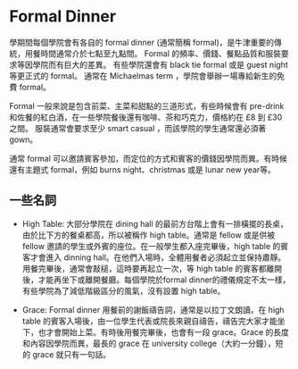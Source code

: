 # Formal Dinner


學期間每個學院會有各自的 formal dinner (通常簡稱 formal)，是牛津重要的傳統，用餐時間通常介於七點至九點間。
Formal 的頻率、價錢、餐點品質和服裝要求等因學院而有巨大的差異。
有些學院還會有 black tie formal 或是 guest night 等更正式的 formal。
通常在 Michaelmas term ，學院會舉辦一場專給新生的免費 formal。

Formal 一般來說是包含前菜、主菜和甜點的三道形式，有些時候會有 pre-drink 和佐餐的紅白酒，在一些學院餐後還有咖啡、茶和巧克力，價格約在 £8 到 £30 之間。
服裝通常會要求至少 smart casual ，而該學院的學生通常還必須著 gown。

通常 formal 可以邀請賓客參加，而定位的方式和賓客的價錢因學院而異。有時候還有主題式 formal，例如 burns night、christmas 或是 lunar new year等。

## 一些名詞
+ High Table: 大部分學院在 dining hall 的最前方台階上會有一排橫擺的長桌，由於比下方的餐桌都高，所以被稱作 high table。通常是 fellow 或是供被 fellow 邀請的學生或外賓的座位。在一般學生都入座完畢後，high table 的賓客才會進入 dinning hall。在他們入場時，全體用餐者必須起立並保持肅靜。用餐完畢後，通常會敲槌，這時要再起立一次，等 high table 的賓客都離開後，才能再坐下或離開餐廳。每個學院於formal dinner的禮儀規定不太一樣，有些學院為了減低階級區分的風氣，沒有設置 high table。

+ Grace: Formal dinner 用餐前的謝飯禱告詞，通常是以拉丁文朗讀。在 high table 的賓客入場後，由一位學生代表或院長來親自禱告，禱告完大家才能坐下，也才會開始上菜。有時後用餐完畢後，也會有一段 grace。Grace 的長度和內容因學院而異，最長的 grace 在 university college（大約一分鐘），短的 grace 就只有一句話。
